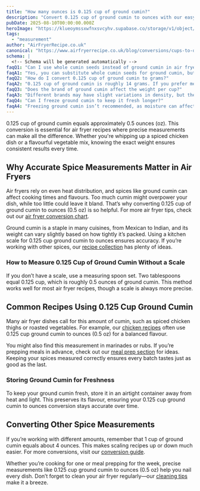 ```yaml
---
title: "How many ounces is 0.125 cup of ground cumin?"
description: "Convert 0.125 cup of ground cumin to ounces with our easy guide. Perfect for air fryer recipes and precise spice measurements."
pubDate: 2025-08-10T00:00:00.000Z
heroImage: "https://klueoymssxwfnxsvcyhv.supabase.co/storage/v1/object/public/Shmucket/how-many-ounces-is-0125-cup-ground-cumin.webp"
tags:
  - "measurement"
author: "AirFryerRecipe.co.uk"
canonical: "https://www.airfryerrecipe.co.uk/blog/conversions/cups-to-ounces/how-many-ounces-is-0125-cup-ground-cumin"
schema: |
  <!-- Schema will be generated automatically -->
faqQ1: "Can I use whole cumin seeds instead of ground cumin in air fryer recipes?"
faqA1: "Yes, you can substitute whole cumin seeds for ground cumin, but the flavour will be slightly different. Use about 1.5 times the amount of seeds to match the intensity of ground cumin. Toast them lightly in the air fryer for extra aroma."
faqQ2: "How do I convert 0.125 cup of ground cumin to grams?"
faqA2: "0.125 cup of ground cumin is roughly 14 grams. If you prefer metric measurements, this conversion is handy for international recipes or when using a digital scale."
faqQ3: "Does the brand of ground cumin affect the weight per cup?"
faqA3: "Different brands may have slight variations in density, but the difference is usually minimal. For most air fryer recipes, 0.125 cup of ground cumin will still be close to 0.5 ounces."
faqQ4: "Can I freeze ground cumin to keep it fresh longer?"
faqA4: "Freezing ground cumin isn’t recommended, as moisture can affect its texture and flavour. Instead, store it in a cool, dark place in an airtight container for up to six months."
---
```

<p>0.125 cup of ground cumin equals approximately 0.5 ounces (oz). This conversion is essential for air fryer recipes where precise measurements can make all the difference. Whether you're whipping up a spiced chicken dish or a flavourful vegetable mix, knowing the exact weight ensures consistent results every time.</p>  

<h2>Why Accurate Spice Measurements Matter in Air Fryers</h2>  
<p>Air fryers rely on even heat distribution, and spices like ground cumin can affect cooking times and flavours. Too much cumin might overpower your dish, while too little could leave it bland. That’s why converting 0.125 cup of ground cumin to ounces (0.5 oz) is so helpful. For more air fryer tips, check out our <a href=https://www.airfryerrecipe.co.uk/air-fryer-conversion-chart>air fryer conversion chart</a>.</p>  

<p>Ground cumin is a staple in many cuisines, from Mexican to Indian, and its weight can vary slightly based on how tightly it’s packed. Using a kitchen scale for 0.125 cup ground cumin to ounces ensures accuracy. If you’re working with other spices, our <a href=https://www.airfryerrecipe.co.uk/recipes>recipe collection</a> has plenty of ideas.</p>  

<h3>How to Measure 0.125 Cup of Ground Cumin Without a Scale</h3>  
<p>If you don’t have a scale, use a measuring spoon set. Two tablespoons equal 0.125 cup, which is roughly 0.5 ounces of ground cumin. This method works well for most air fryer recipes, though a scale is always more precise.</p>  

<h2>Common Recipes Using 0.125 Cup Ground Cumin</h2>  
<p>Many air fryer dishes call for this amount of cumin, such as spiced chicken thighs or roasted vegetables. For example, our <a href=https://www.airfryerrecipe.co.uk/recipe-category/chicken>chicken recipes</a> often use 0.125 cup ground cumin to ounces (0.5 oz) for a balanced flavour.</p>  

<p>You might also find this measurement in marinades or rubs. If you’re prepping meals in advance, check out our <a href=https://www.airfryerrecipe.co.uk/recipe-category/meal-prep>meal prep section</a> for ideas. Keeping your spices measured correctly ensures every batch tastes just as good as the last.</p>  

<h3>Storing Ground Cumin for Freshness</h3>  
<p>To keep your ground cumin fresh, store it in an airtight container away from heat and light. This preserves its flavour, ensuring your 0.125 cup ground cumin to ounces conversion stays accurate over time.</p>  

<h2>Converting Other Spice Measurements</h2>  
<p>If you’re working with different amounts, remember that 1 cup of ground cumin equals about 4 ounces. This makes scaling recipes up or down much easier. For more conversions, visit our <a href=https://www.airfryerrecipe.co.uk/air-fryer-conversion-chart>conversion guide</a>.</p>  

<p>Whether you’re cooking for one or meal prepping for the week, precise measurements like 0.125 cup ground cumin to ounces (0.5 oz) help you nail every dish. Don’t forget to clean your air fryer regularly—our <a href=https://www.airfryerrecipe.co.uk/air-fryer-cleaner>cleaning tips</a> make it a breeze.</p>
